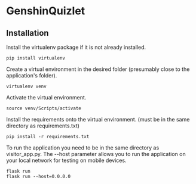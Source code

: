 # GenshinQuizlet
## Installation
Install the virtualenv package if it is not already installed.<br/>
```
pip install virtualenv
```

Create a virtual environment in the desired folder (presumably close to the application's folder).<br/>
```
virtualenv venv
```

Activate the virtual environment.<br/>
```
source venv/Scripts/activate
```

Install the requirements onto the virtual environment. (must be in the same directory as requirements.txt)<br/>
```
pip install -r requirements.txt
```

To run the application you need to be in the same directory as visitor_app.py. The --host parameter allows you to run the application on your local network for testing on mobile devices.<br/>
```
flask run
flask run --host=0.0.0.0
```


